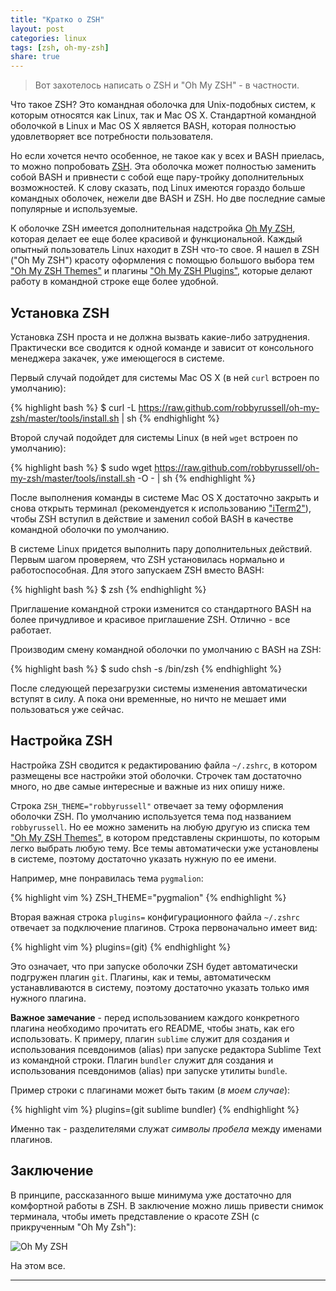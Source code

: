 ```yaml
---
title: "Кратко о ZSH"
layout: post
categories: linux
tags: [zsh, oh-my-zsh]
share: true
---
```


> Вот захотелось написать о ZSH и "Oh My ZSH" - в частности.

Что такое ZSH? Это командная оболочка для Unix-подобных систем, к которым относятся как Linux, так и Mac OS X. Стандартной командной оболочкой в Linux и Mac OS X является BASH, которая полностью удовлетворяет все потребности пользователя.

Но если хочется нечто особенное, не такое как у всех и BASH приелась, то можно попробовать [ZSH][1]. Эта оболочка может полностью заменить собой BASH и привнести с собой еще пару-тройку дополнительных возможностей. К слову сказать, под Linux имеются гораздо больше командных оболочек, нежели две BASH и ZSH. Но две последние самые популярные и используемые.

К оболочке ZSH имеется дополнительная надстройка [Oh My ZSH][2], которая делает ее еще более красивой и функциональной. Каждый опытный пользователь Linux находит в ZSH что-то свое. Я нашел в ZSH ("Oh My ZSH") красоту оформления с помощью большого выбора тем ["Oh My ZSH Themes"][3] и плагины ["Oh My ZSH Plugins"][4], которые делают работу в командной строке еще более удобной.

## Установка ZSH

Установка ZSH проста и не должна вызвать какие-либо затруднения. Практически все сводится к одной команде и зависит от консольного менеджера закачек, уже имеющегося в системе.

Первый случай подойдет для системы Mac OS X (в ней `curl` встроен по умолчанию):

{% highlight bash %}
$ curl -L https://raw.github.com/robbyrussell/oh-my-zsh/master/tools/install.sh | sh
{% endhighlight %}

Второй случай подойдет для системы Linux (в ней `wget` встроен по умолчанию):

{% highlight bash %}
$ sudo wget https://raw.github.com/robbyrussell/oh-my-zsh/master/tools/install.sh -O - | sh
{% endhighlight %}

После выполнения команды в системе Mac OS X достаточно закрыть и снова открыть терминал (рекомендуется к использованию ["iTerm2"][5]), чтобы ZSH вступил в действие и заменил собой BASH в качестве командной оболочки по умолчанию.

В системе Linux придется выполнить пару дополнительных действий. Первым шагом проверяем, что ZSH установилась нормально и работоспособная. Для этого запускаем ZSH вместо BASH:

{% highlight bash %}
$ zsh
{% endhighlight %}

Приглашение командной строки изменится со стандартного BASH на более причудливое и красивое приглашение ZSH. Отлично - все работает.

Производим смену командной оболочки по умолчанию с BASH на ZSH:

{% highlight bash %}
$ sudo chsh -s /bin/zsh
{% endhighlight %}

После следующей перезагрузки системы изменения автоматически вступят в силу. А пока они временные, но ничто не мешает ими пользоваться уже сейчас.

## Настройка ZSH

Настройка ZSH сводится к редактированию файла `~/.zshrc`, в котором размещены все настройки этой оболочки. Строчек там достаточно много, но две самые интересные и важные из них опишу ниже.

Строка `ZSH_THEME="robbyrussell"` отвечает за тему оформления оболочки ZSH. По умолчанию используется тема под названием `robbyrussell`. Но ее можно заменить на любую другую из списка тем ["Oh My ZSH Themes"][3], в котором представлены скриншоты, по которым легко выбрать любую тему. Все темы автоматически уже установлены в системе, поэтому достаточно указать нужную по ее имени.

Например, мне понравилась тема `pygmalion`:

{% highlight vim %}
ZSH_THEME="pygmalion"
{% endhighlight %}

Вторая важная строка `plugins=` конфигурационного файла `~/.zshrc` отвечает за подключение плагинов. Строка первоначально имеет вид:

{% highlight vim %}
plugins=(git)
{% endhighlight %}

Это означает, что при запуске оболочки ZSH будет автоматически подгружен плагин `git`. Плагины, как и темы, автоматическм устанавливаются в систему, поэтому достаточно указать только имя нужного плагина.

**Важное замечание** - перед использованием каждого конкретного плагина необходимо прочитать его README, чтобы знать, как его использовать. К примеру, плагин `sublime` служит для создания и использования псевдонимов (alias) при запуске редактора Sublime Text из командной строки. Плагин `bundler` служит для создания и использования псевдонимов (alias) при запуске утилиты `bundle`.

Пример строки с плагинами может быть таким (*в моем случае*):

{% highlight vim %}
plugins=(git sublime bundler)
{% endhighlight %}

Именно так - разделителями служат *символы пробела* между именами плагинов.

## Заключение

В принципе, рассказанного выше минимума уже достаточно для комфортной работы в ZSH. В заключение можно лишь привести снимок терминала, чтобы иметь представление о красоте ZSH (с прикрученным "Oh My Zsh"):

![Oh My ZSH]({{site.url}}/images/uploads/2015/05/oh-my-zsh.png "Oh My ZSH")

На этом все.

***
[1]: http://www.zsh.org/ "ZSH"
[2]: http://ohmyz.sh/ "Oh My ZSH"
[3]: https://github.com/robbyrussell/oh-my-zsh/wiki/themes "Oh My ZSH Themes"
[4]: https://github.com/robbyrussell/oh-my-zsh/tree/master/plugins "Oh My ZSH Plugins"
[5]: http://www.iterm2.com/ " iTerm2"
